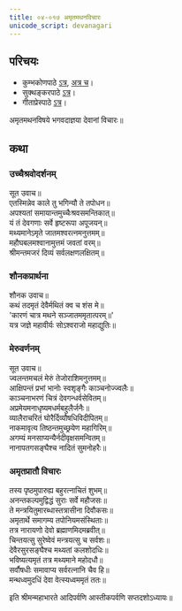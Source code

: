 ```yaml
---  
title: ०४-०१७ अमृतमथनविचारः
unicode_script: devanagari
---  
```


## परिचयः
- कुम्भकोणपाठे [ऽत्र](https://archive.org/details/mahAbhArata-kumbhakoNam/page/n369), [अत्र च](https://sanskritdocuments.org/mirrors/mahabharata/mbhK/mahabharata-k-01-sa.html)।
- सुक्थङ्करपाठे [ऽत्र](http://bombay.indology.info/mahabharata/text/UD/MBh01.txt)।
- गीताप्रेस्पाठे [ऽत्र](https://archive.org/stream/mahabharata01ramauoft#page/564/mode/2up)।

अमृतमथनविषये भगवदाज्ञया देवानां विचारः॥  

## कथा

### उच्चैश्रवोदर्शनम्
 सूत उवाच॥  
एतस्मिन्नेव काले तु भगिन्यौ ते तपोधन॥  
अपश्यतां समायान्तमुच्चैःश्रवसमन्तिकात्॥  
यं तं देवगणाः सर्वे हृष्टरूपा अपूजयन्॥  
मथ्यमानेऽमृते जातमश्वरत्नमनुत्तमम्॥  
महौघबलमश्वानामुत्तमं जवतां वरम्॥  
श्रीमन्तमजरं दिव्यं सर्वलक्षणलक्षितम्॥  

### शौनकप्रार्थना
 शौनक उवाच॥  
कथं तदमृतं देवैर्मथितं क्व च शंस मे॥  
'कारणं चात्र मथने सञ्जातममृतात्परम्॥'  
यत्र जज्ञे महावीर्यः सोऽश्वराजो महाद्युतिः॥  

### मेरुवर्णनम्
 सूत उवाच॥  
ज्वलन्तमचलं मेरुं तेजोराशिमनुत्तमम्॥  
आक्षिपन्तं प्रभां भानोः स्वशृङ्गैः काञ्चनोज्ज्वलैः॥  
काञ्चनाभरणं चित्रं देवगन्धर्वसेवितम्॥  
अप्रमेयमनाधृष्यमधर्मबहुलैर्जनैः॥  
व्यालैराचरितं घोरैर्दिव्यौषधिविदीपितम्॥  
नाकमावृत्य तिष्ठन्तमुच्छ्रयेण महागिरिम्॥  
अगम्यं मनसाप्यन्यैर्नदीवृक्षसमन्वितम्॥  
नानापतगसङ्घैश्च नादितं सुमनोहरैः॥  

### अमृतप्रातौ विचारः
तस्य पृष्ठमुपारुह्य बहुरत्नाचितं शुभम्॥  
अनन्तकल्पमुद्विद्धं सुराः सर्वे महौजसः॥  
ते मन्त्रयितुमारब्धास्तत्रासीना दिवौकसः॥  
अमृतार्थे समागम्य तपोनियमसंस्थिताः॥  
तत्र नारायणो देवो ब्रह्माणमिदमब्रवीत्॥  
चिन्तयत्सु सुरेष्वेवं मन्त्रयत्सु च सर्वशः॥  
देवैरसुरसङ्घैश्च मथ्यतां कलशोदधिः॥  
भविष्यत्यमृतं तत्र मथ्यमाने महोदधौ॥  
सर्वौषधीः समावाप्य सर्वरत्नानि चैव हि॥  
मन्थध्वमुदधिं देवा वेत्स्यध्वममृतं ततः॥  

इति श्रीमन्महाभारते आदिपर्वणि आस्तीकपर्वणि सप्तदशोऽध्यायः॥